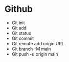 # Github

- Git init
- Git add
- Git status
- Git commit
- Git remote add origin URL
- Git branch -M main
- Git push -u origin main